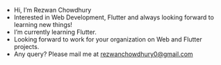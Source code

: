 - Hi, I’m Rezwan Chowdhury
- Interested in Web Development, Flutter and always looking forward to learning new things!
- I’m currently learning Flutter.
- Looking forward to work for your organization on Web and Flutter projects.
- Any query? Please mail me at rezwanchowdhury0@gmail.com

<!---
rez1chy/rez1chy is a ✨ special ✨ repository because its `README.md` (this file) appears on your GitHub profile.
You can click the Preview link to take a look at your changes.
--->
